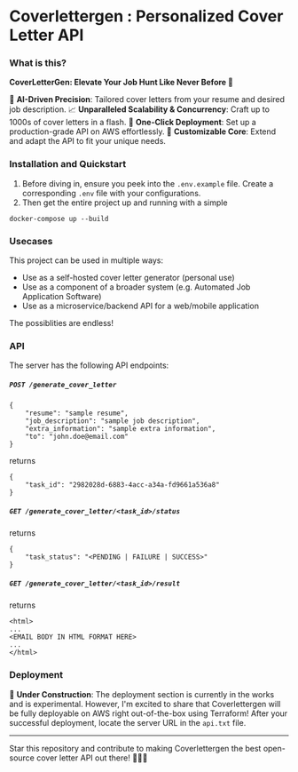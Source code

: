 # Coverlettergen : Personalized Cover Letter API

### What is this?
**CoverLetterGen: Elevate Your Job Hunt Like Never Before 🚀**

🤖 **AI-Driven Precision**: Tailored cover letters from your resume and desired job description.
📈 **Unparalleled Scalability & Concurrency**: Craft up to 1000s of cover letters in a flash.
🚀 **One-Click Deployment**: Set up a production-grade API on AWS effortlessly.
🔧 **Customizable Core**: Extend and adapt the API to fit your unique needs.



### Installation and Quickstart
1. Before diving in, ensure you peek into the `.env.example` file. Create a corresponding `.env` file with your configurations.
2. Then get the entire project up and running with a simple

```
docker-compose up --build
```

### Usecases
This project can be used in multiple ways:

- Use as a self-hosted cover letter generator (personal use)
- Use as a component of a broader system (e.g. Automated Job Application Software)
- Use as a microservice/backend API for a web/mobile application

The possiblities are endless!

### API
The server has the following API endpoints:

##### `POST /generate_cover_letter`
```
{
    "resume": "sample resume",
    "job_description": "sample job description",
    "extra_information": "sample extra information",
    "to": "john.doe@email.com"
}
```
returns
```
{
    "task_id": "2982028d-6883-4acc-a34a-fd9661a536a8"
}
```

##### `GET /generate_cover_letter/<task_id>/status`
returns
```
{
    "task_status": "<PENDING | FAILURE | SUCCESS>"
}
```

##### `GET /generate_cover_letter/<task_id>/result`
returns
```
<html>
...
<EMAIL BODY IN HTML FORMAT HERE>
...
</html>
```

### Deployment
🚧 **Under Construction**: The deployment section is currently in the works and is experimental. However, I'm excited to share that Coverlettergen will be fully deployable on AWS right out-of-the-box using Terraform! After your successful deployment, locate the server URL in the `api.txt` file.


___

Star this repository and contribute to making Coverlettergen the best open-source cover letter API out there! 🌟💌🚀